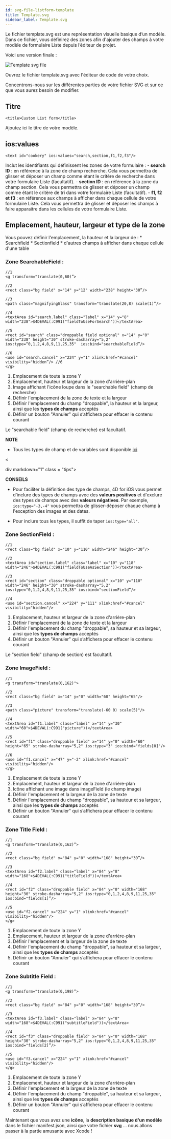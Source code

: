 ```yaml
---
id: svg-file-listform-template
title: Template.svg
sidebar_label: Template.svg
---
```

Le fichier template.svg est une représentation visuelle basique d’un modèle. Dans ce fichier, vous définirez des zones afin d'ajouter des champs à votre modèle de formulaire Liste depuis l’éditeur de projet.

Voici une version finale :

![Template svg file](assets/custom-listform/template-svg-file.png)

Ouvrez le fichier template.svg avec l'éditeur de code de votre choix.

Concentrons-nous sur les différentes parties de votre fichier SVG et sur ce que vous aurez besoin de modifier.

## Titre

    <title>Custom List form</title>
    

Ajoutez ici le titre de votre modèle.

## ios:values

    <text id="cookery" ios:values="search,section,f1,f2,f3"/>
    

Inclut les identifiants qui définissent les zones de votre formulaire : - **search ID** : en référence à la zone de champ recherche. Cela vous permettra de glisser et déposer un champ comme étant le critère de recherche dans votre formulaire Liste (facultatif). - **section ID** : en référence à la zone du champ section. Cela vous permettra de glisser et déposer un champ comme étant le critère de tri dans votre formulaire Liste (facultatif). - **f1, f2 et f3** : en référence aux champs à afficher dans chaque cellule de votre formulaire Liste. Cela vous permettra de glisser et déposer les champs à faire apparaitre dans les cellules de votre formulaire Liste.

## Emplacement, hauteur, largeur et type de la zone

Vous pouvez définir l'emplacement, la hauteur et la largeur de : * Searchfield * Sectionfield * d'autres champs à afficher dans chaque cellule d'une table

### Zone SearchableField :

    //1
    <g transform="translate(0,60)”>
    
    //2
    <rect class="bg field" x="14" y="12" width="238" height="30”/> 
    
    //3
    <path class="magnifyingGlass" transform="translate(20,8) scale(1)”/>
    
    //4
    <textArea id="search.label" class="label" x="14" y="8" width="238">$4DEVAL(:C991("fieldToUseForSearch"))</textArea>
    
    //5
    <rect id="search" class="droppable field optional" x="14" y="0" width="238" height="30" stroke-dasharray="5,2" ios:type=“0,1,2,4,8,9,11,25,35"  ios:bind="searchableField”/> 
    
    //6
    <use id="search.cancel" x="224" y="1" xlink:href="#cancel" visibility="hidden”/> //6
    </g>
    

1. Emplacement de toute la zone Y
2. Emplacement, hauteur et largeur de la zone d'arrière-plan
3. Image affichant l'icône loupe dans le "searchable field" (champ de recherche)
4. Définir l'emplacement de la zone de texte et la largeur 
5. Définir l'emplacement du champ "droppable", la hauteur et la largeur, ainsi que les **types de champs** acceptés
6. Définir un bouton "Annuler" qui s’affichera pour effacer le contenu courant

Le "searchable field" (champ de recherche) est facultatif.<div class = "tips"> 

**NOTE**

* Tous les types de champ et de variables sont disponible [ici](http://doc.4d.com/4Dv17/4D/17/Field-and-Variable-Types.302-3729410.en.html)</div> 

<

div markdown="1" class = "tips">

**CONSEILS**

* Pour faciliter la définition des type de champs, 4D for iOS vous permet d’inclure des types de champs avec des **valeurs positives** et d'exclure des types de champs avec des **valeurs négatives**. Par exemple, ```ios:type="-3,-4"``` vous permettra de glisser-déposer chaque champ à l'exception des images et des dates.

* Pour inclure tous les types, il suffit de taper ```ios:type="all"```.

</div>

### Zone SectionField :

    //1
    <rect class="bg field" x="10" y="110" width="246" height="30”/>
    
    //2 
    <textArea id="section.label" class="label" x="10" y="118" width="246">$4DEVAL(:C991("fieldToUseAsSection"))</textArea>
    
    //3
    <rect id="section" class="droppable optional" x="10" y="110" width="246" height="30" stroke-dasharray="5,2" ios:type="0,1,2,4,8,9,11,25,35" ios:bind="sectionField”/>
    
    //4
    <use id="section.cancel" x="224" y="111" xlink:href="#cancel" visibility="hidden"/>
    

1. Emplacement, hauteur et largeur de la zone d'arrière-plan
2. Définir l'emplacement de la zone de texte et la largeur 
3. Définir l'emplacement du champ "droppable", sa hauteur et sa largeur, ainsi que les **types de champs** acceptés
4. Définir un bouton "Annuler" qui s’affichera pour effacer le contenu courant

Le "section field" (champ de section) est facultatif.

### Zone ImageField :

    //1
    <g transform="translate(0,162)">
    
    //2
    <rect class="bg field" x="14" y="0" width="60" height="65"/>
    
    //3
    <path class="picture" transform="translate(-60 0) scale(5)"/>
    
    //4
    <textArea id="f1.label" class="label" x="14" y="30" width="60">$4DEVAL(:C991("picture"))</textArea>
    
    //5
    <rect id="f1" class="droppable field" x="14" y="0" width="60" height="65" stroke-dasharray="5,2" ios:type="3" ios:bind="fields[0]"/>
    
    //6
    <use id="f1.cancel" x="47" y="-2" xlink:href="#cancel" visibility="hidden"/>
    </g>
    

1. Emplacement de toute la zone Y
2. Emplacement, hauteur et largeur de la zone d'arrière-plan
3. Icône affichant une image dans imageField (le champ image)
4. Définir l'emplacement et la largeur de la zone de texte 
5. Définir l'emplacement du champ "droppable", sa hauteur et sa largeur, ainsi que les **types de champs** acceptés
6. Définir un bouton "Annuler" qui s’affichera pour effacer le contenu courant

### Zone Title Field :

    //1
    <g transform="translate(0,162)”>
    
    //2
    <rect class="bg field" x="84" y="0" width="168" height="30”/>
    
    //3
    <textArea id="f2.label" class="label" x="84" y="8" width="168">$4DEVAL(:C991("titleField"))</textArea>
    
    //4
    <rect id="f2" class="droppable field" x="84" y="0" width="168" height="30" stroke-dasharray="5,2" ios:type="0,1,2,4,8,9,11,25,35" ios:bind="fields[1]”/>
    
    //5
    <use id="f2.cancel" x="224" y="1" xlink:href="#cancel" visibility="hidden"/>
    </g>
    

1. Emplacement de toute la zone Y
2. Emplacement, hauteur et largeur de la zone d'arrière-plan
3. Définir l'emplacement et la largeur de la zone de texte 
4. Définir l'emplacement du champ "droppable", sa hauteur et sa largeur, ainsi que les **types de champs** acceptés
5. Définir un bouton "Annuler" qui s’affichera pour effacer le contenu courant

### Zone Subtitle Field :

    //1
    <g transform="translate(0,198)”>
    
    //2
    <rect class="bg field" x="84" y="0" width="168" height="30”/>
    
    //3
    <textArea id="f3.label" class="label" x="84" y="8" width="168">$4DEVAL(:C991("subtitleField"))</textArea>
    
    //4
    <rect id="f3" class="droppable field" x="84" y="0" width="168" height="30" stroke-dasharray="5,2" ios:type="0,1,2,4,8,9,11,25,35" ios:bind="fields[2]”/>
    
    //5
    <use id="f3.cancel" x="224" y="1" xlink:href="#cancel" visibility="hidden"/>
    </g>
    

1. Emplacement de toute la zone Y
2. Emplacement, hauteur et largeur de la zone d'arrière-plan
3. Définir l'emplacement et la largeur de la zone de texte 
4. Définir l'emplacement du champ "droppable", sa hauteur et sa largeur, ainsi que les **types de champs** acceptés
5. Définir un bouton "Annuler" qui s’affichera pour effacer le contenu courant

Maintenant que vous avez une **icône**, la **description basique d'un modèle** dans le fichier manifest.json, ainsi que votre fichier **svg** ... nous allons passer à la partie amusante avec Xcode !